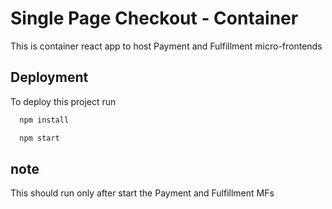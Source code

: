 
# Single Page Checkout - Container

This is container react app to host Payment and Fulfillment micro-frontends




## Deployment

To deploy this project run

```bash
  npm install
```

```bash
  npm start
```


## note

This should run only after start the Payment and Fulfillment MFs 